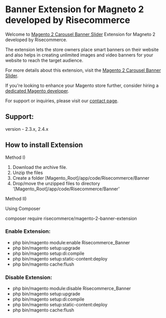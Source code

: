 # Banner Extension for Magneto 2 developed by Risecommerce

Welcome to [Magento 2 Carousel Banner Slider](https://risecommerce.com/store/banner-carousel-slider.html) Extension for Magneto 2 developed by Risecommerce.

The extension lets the store owners place smart banners on their website and also helps in creating unlimited images and video banners for your website to reach the target audience.

For more details about this extension, visit the [Magento 2 Carousel Banner Slider](https://risecommerce.com/store/banner-carousel-slider.html).

If you're looking to enhance your Magento store further, consider hiring a [dedicated Magento developer](https://risecommerce.com/hire-dedicated-magento-developer.html).

For support or inquiries, please visit our [contact page](https://risecommerce.com/contact).

## Support: 
version - 2.3.x, 2.4.x

## How to install Extension

Method I)

1. Download the archive file.
2. Unzip the files
3. Create a folder [Magento_Root]/app/code/Risecommerce/Banner
4. Drop/move the unzipped files to directory '[Magento_Root]/app/code/Risecommerce/Banner'

Method II)

Using Composer

composer require risecommerce/magento-2-banner-extension

### Enable Extension:
- php bin/magento module:enable Risecommerce_Banner
- php bin/magento setup:upgrade
- php bin/magento setup:di:compile
- php bin/magento setup:static-content:deploy
- php bin/magento cache:flush

### Disable Extension:
- php bin/magento module:disable Risecommerce_Banner
- php bin/magento setup:upgrade
- php bin/magento setup:di:compile
- php bin/magento setup:static-content:deploy
- php bin/magento cache:flush
